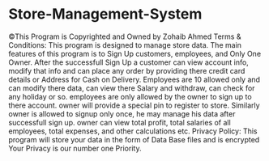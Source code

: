 # Store-Management-System
©This Program is Copyrighted and Owned by Zohaib Ahmed
Terms & Conditions:
    This program is designed to manage store data. The main features of this program is to Sign Up customers,
    employees, and Only One Owner. After the successfull Sign Up a customer can view account info, modify that
    info and can place any order by providing there credit card details or Address for Cash on Delivery.
    Employees are 10 allowed only and can modify there data, can view there Salary and withdraw, can check for
    any holiday or so. employees are only allowed by the owner to sign up to there account. owner will provide
    a special pin to register to store.
    Similarly owner is allowed to signup only once, he may manage his data after successfull sign up. owner
    can view total profit, total salaries of all employees, total expenses, and other calculations etc.
Privacy Policy:
    This program will store your data in the form of Data Base files and is encrypted
    Your Privacy is our number one Priority.
